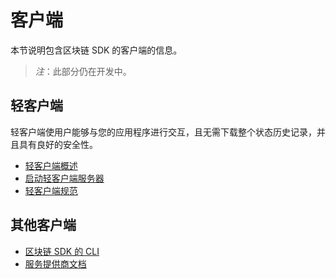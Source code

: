 # 客户端

本节说明包含区块链 SDK 的客户端的信息。

> _注_：此部分仍在开发中。

## 轻客户端

轻客户端使用户能够与您的应用程序进行交互，且无需下载整个状态历史记录，并且具有良好的安全性。

- [轻客户端概述](./lite/README.md)
- [启动轻客户端服务器](./lite/getting_started.md)
- [轻客户端规范](./lite/specification.md)

## 其他客户端

- [区块链 SDK 的 CLI](./cli.md)
- [服务提供商文档](./service-providers.md)
